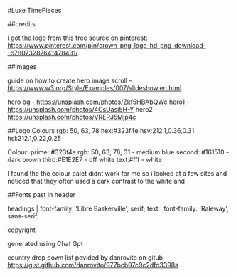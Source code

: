 #Luxe TimePieces


##credits

i got the logo from this free source on pinterest: https://www.pinterest.com/pin/crown-png-logo-hd-png-download--678073287641478431/

##images

guide on how to create hero image scroll - https://www.w3.org/Style/Examples/007/slideshow.en.html


hero bg - https://unsplash.com/photos/Zkf5HBAbQWc
hero1 - https://unsplash.com/photos/4CsUasi5H-Y
hero2 - https://unsplash.com/photos/VRERJ5Mjp4c

##Logo Colours
rgb: 50, 63, 78
hex:#323f4e
hsv:212.1,0.36,0.31
hsl:212.1,0.22,0.25

Colour:
prime: #323f4e rgb: 50, 63, 78, 31 - medium blue
second: #161510 - dark brown
third:#E1E2E7 - off white
text:#fff - white


I found the the colour palet didnt work for me so i looked at a few sites and noticed that they often used a dark contrast to the white and 

##Fonts
past in header
<link rel="preconnect" href="https://fonts.googleapis.com">
<link rel="preconnect" href="https://fonts.gstatic.com" crossorigin>
<link href="https://fonts.googleapis.com/css2?family=Libre+Baskerville&family=Raleway:wght@200&display=swap" rel="stylesheet"> 

headings  | font-family: 'Libre Baskerville', serif;
text  | font-family: 'Raleway', sans-serif;

copyright

generated using Chat Gpt

country drop down list povided by danrovito on gitub https://gist.github.com/danrovito/977bcb97c9c2dfd3398a

